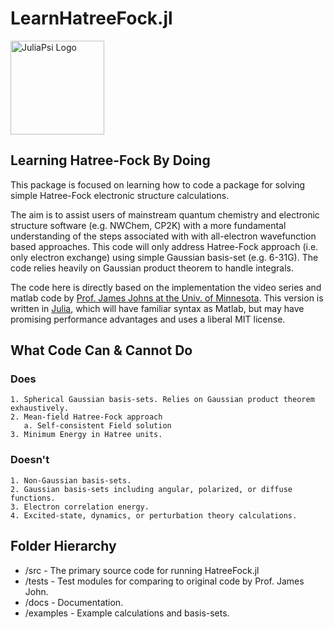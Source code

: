 # LearnHatreeFock.jl
<img src="JuliaPsi.png" alt="JuliaPsi Logo" width="150"/>

## Learning Hatree-Fock By Doing

This package is focused on learning how to code a package for solving simple Hatree-Fock electronic structure calculations. 

The aim is to assist users of mainstream quantum chemistry and electronic structure software (e.g. NWChem, CP2K) with a more fundamental understanding of the steps associated with with all-electron wavefunction based approaches. This code will only address  Hatree-Fock approach (i.e. only electron exchange) using simple Gaussian basis-set (e.g. 6-31G). The code relies heavily on Gaussian product theorem to handle integrals. 

The code here is directly based on the implementation the video series and matlab code by [Prof. James Johns at the Univ. of Minnesota](http://www1.chem.umn.edu/groups/johns/index.html). This version is written in [Julia](https://julialang.org/), which will have familiar syntax as Matlab, but may have promising performance advantages and uses a liberal MIT license.

## What Code Can & Cannot Do
### Does
    1. Spherical Gaussian basis-sets. Relies on Gaussian product theorem exhaustively.
    2. Mean-field Hatree-Fock approach 
       a. Self-consistent Field solution
    3. Minimum Energy in Hatree units.
### Doesn't
    1. Non-Gaussian basis-sets.
    2. Gaussian basis-sets including angular, polarized, or diffuse functions.
    3. Electron correlation energy.
    4. Excited-state, dynamics, or perturbation theory calculations.
    

## Folder Hierarchy
  - /src - The primary source code for running HatreeFock.jl
  - /tests - Test modules for comparing to original code by Prof. James John.
  - /docs - Documentation.
  - /examples  - Example calculations and basis-sets.


